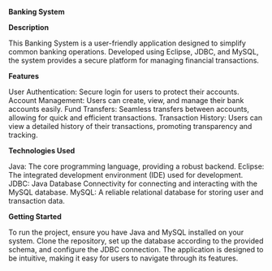 **Banking System**

**Description**

This Banking System is a user-friendly application designed to simplify common banking operations. Developed using Eclipse, JDBC, and MySQL, the system provides a secure platform for managing financial transactions.

**Features**

User Authentication: Secure login for users to protect their accounts.
Account Management: Users can create, view, and manage their bank accounts easily.
Fund Transfers: Seamless transfers between accounts, allowing for quick and efficient transactions.
Transaction History: Users can view a detailed history of their transactions, promoting transparency and tracking.

**Technologies Used**

Java: The core programming language, providing a robust backend.
Eclipse: The integrated development environment (IDE) used for development.
JDBC: Java Database Connectivity for connecting and interacting with the MySQL database.
MySQL: A reliable relational database for storing user and transaction data.

**Getting Started**

To run the project, ensure you have Java and MySQL installed on your system. Clone the repository, set up the database according to the provided schema, and configure the JDBC connection. The application is designed to be intuitive, making it easy for users to navigate through its features.

